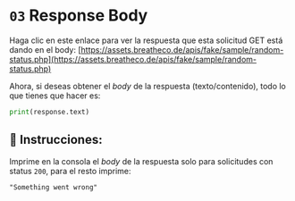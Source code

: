 # `03` Response Body

Haga clic en este enlace para ver la respuesta que esta solicitud GET está dando en el body:
[https://assets.breatheco.de/apis/fake/sample/random-status.php](https://assets.breatheco.de/apis/fake/sample/random-status.php)

Ahora, si deseas obtener el *body* de la respuesta (texto/contenido), todo lo que tienes que hacer es:

```py
print(response.text) 
```

## 📝 Instrucciones:

Imprime en la consola el *body* de la respuesta solo para solicitudes con status `200`, para el resto imprime:

```text
"Something went wrong"
```